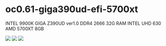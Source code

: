 # oc0.61-giga390ud-efi-5700xt

INTEL 9900K
GIGA Z390UD ver1.0
DDR4 2666 32G RAM
INTEL UHD 630
AMD 5700XT 8GB

![](https://github.com/shayinqi/oc0.61-giga390ud-efi-5700xt/blob/master/photo/9900k.png)
![](https://github.com/shayinqi/oc0.61-giga390ud-efi-5700xt/blob/master/photo/5700xt01.png)
![](https://github.com/shayinqi/oc0.61-giga390ud-efi-5700xt/blob/master/photo/5700xt02.png)
